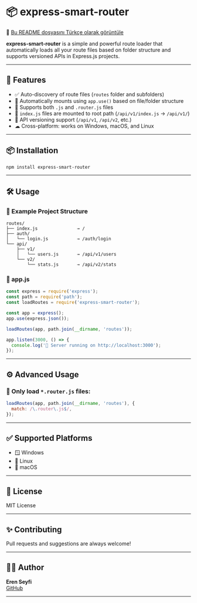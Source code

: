 # 📦 express-smart-router

🔁 [Bu README dosyasını Türkçe olarak görüntüle](./README.tr.md)

**express-smart-router** is a simple and powerful route loader that automatically loads all your route files based on folder structure and supports versioned APIs in Express.js projects.

---

## 🚀 Features

- ✅ Auto-discovery of route files (`routes` folder and subfolders)
- 📁 Automatically mounts using `app.use()` based on file/folder structure
- 🔄 Supports both `.js` and `.router.js` files
- 🧠 `index.js` files are mounted to root path (`/api/v1/index.js` → `/api/v1/`)
- 🎯 API versioning support (`/api/v1`, `/api/v2`, etc.)
- ☁ Cross-platform: works on Windows, macOS, and Linux

---

## 📦 Installation

```bash
npm install express-smart-router
```

---

## 🛠️ Usage

### 📁 Example Project Structure

```
routes/
├── index.js               → /
├── auth/
│   └── login.js           → /auth/login
└── api/
    ├── v1/
    │   └── users.js       → /api/v1/users
    └── v2/
        └── stats.js       → /api/v2/stats
```

### 📄 app.js

```js
const express = require('express');
const path = require('path');
const loadRoutes = require('express-smart-router');

const app = express();
app.use(express.json());

loadRoutes(app, path.join(__dirname, 'routes'));

app.listen(3000, () => {
  console.log('🚀 Server running on http://localhost:3000');
});
```

---

## ⚙️ Advanced Usage

### 🔎 Only load `*.router.js` files:

```js
loadRoutes(app, path.join(__dirname, 'routes'), {
  match: /\.router\.js$/,
});
```

---

## ✅ Supported Platforms

- 🪟 Windows
- 🐧 Linux
- 🍎 macOS

---

## 📝 License

MIT License

---

## ✨ Contributing

Pull requests and suggestions are always welcome!

---

## 👨‍💻 Author

**Eren Seyfi**  
[GitHub](https://github.com/Eren-Seyfi)


---
